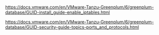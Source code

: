 https://docs.vmware.com/en/VMware-Tanzu-Greenplum/6/greenplum-database/GUID-install_guide-enable_iptables.html

https://docs.vmware.com/en/VMware-Tanzu-Greenplum/6/greenplum-database/GUID-security-guide-topics-ports_and_protocols.html
